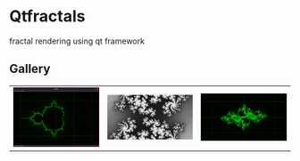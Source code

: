 # Qtfractals
fractal rendering using qt framework

## Gallery
| | | |
|:-------------------------:|:-------------------------:|:-------------------------:|
|![](gallery/app.png)|![](gallery/julia00.png)|![](gallery/julia01.png)|
